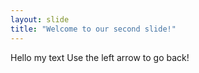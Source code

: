 ```yaml
---
layout: slide
title: "Welcome to our second slide!"
---
```

Hello my text
Use the left arrow to go back!